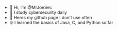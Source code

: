 - 👋 Hi, I’m @MrJoeSec
- 👀 I study cybersecurity daily
- 🌱 Heres my github page I don't use often
- 🤓 I learned the basics of Java, C, and Python so far
